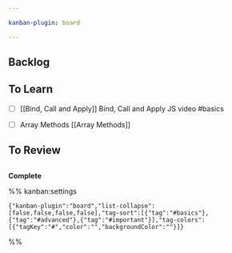 ```yaml
---

kanban-plugin: board

---
```


## Backlog



## To Learn

- [ ] [[Bind, Call and Apply]] 
	Bind, Call and Apply JS video
	#basics
- [ ] Array Methods
	[[Array Methods]]


## To Review



## 

**Complete**




%% kanban:settings
```
{"kanban-plugin":"board","list-collapse":[false,false,false,false],"tag-sort":[{"tag":"#basics"},{"tag":"#advanced"},{"tag":"#important"}],"tag-colors":[{"tagKey":"#","color":"","backgroundColor":""}]}
```
%%